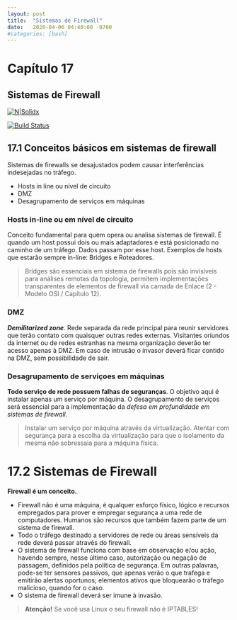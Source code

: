 ```yaml
---
layout: post
title:  "Sistemas de Firewall"
date:   2020-04-06 04:40:00 -0700
#categories: [bash]
---
```


# Capítulo 17
## Sistemas de Firewall
[![N|Solidx](https://cldup.com/dTxpPi9lDf.thumb.png)](https://google.com)

[![Build Status](https://travis-ci.org/joemccann/dillinger.svg?branch=master)](https://blog.evttenorio.com)

## 17.1 Conceitos básicos em sistemas de firewall
Sistemas de firewalls se desajustados podem causar interferências indesejadas no tráfego.

  - Hosts in line ou nível de circuito
  - DMZ
  - Desagrupamento de serviços em máquinas

### Hosts in-line ou em nível de circuito

Conceito fundamental para quem opera ou analisa sistemas de firewall. É quando um host possui dois ou mais adaptadores e está posicionado no caminho de um tráfego. Dados passam por esse host. Exemplos de hosts que estarão sempre in-line: Bridges e Roteadores.

> Bridges são essenciais em sistema de firewalls pois são invisíveis para análises remotas da topologia, permitem implementações transparentes de elementos de firewall via camada de Enlace (2 - Modelo OSI / Capítulo 12).

### DMZ

***Demilitarized zone***. Rede separada da rede principal para reunir servidores que terão contato com quaisquer outras redes externas. Visitantes oriundos da internet ou de redes estranhas na mesma organização deverão ter acesso apenas à DMZ.
Em caso de intrusão o invasor deverá ficar contido na DMZ, sem possibilidade de sair.

### Desagrupamento de serviçoes em máquinas

**Todo serviço de rede possuem falhas de seguranças**. O objetivo aqui é instalar apenas um serviço por máquina. O desagrupamento de serviços será essencial para a implementação da *defesa em profundidade em sistemas de firewall*. 

> Instalar um serviço por máquina através da virtualização. Atentar com segurança para a escolha da virtualização para que o isolamento da mesma não sobressaia para a máquina física.


# 17.2 Sistemas de Firewall
**Firewall é um conceito.** 

  - Firewall não é uma máquina, é qualquer esforço físico, lógico e recursos empregados para prover e empregar segurança a uma rede de computadores. Humanos são recursos que também fazem parte de um sistema de firewall.
  - Todo o tráfego destinado a servidores de rede ou áreas sensíveis da rede deverá passar através do firewall.
  - O sistema de firewall funciona com base em observação e/ou ação, havendo sempre, nesse último caso, autorização ou negação de passagem, definidos pela política de segurança. Em outras palavras, pode-se ter sensores passivos, que apenas verão o que trafega e emitirão alertas oportunos; elementos ativos que bloquearão o tráfego malicioso, quando for o caso.
  - O sistema de firewall deverá ser imune à invasão.
  
> **Atenção!** Se você usa Linux o seu firewall não é IPTABLES!
